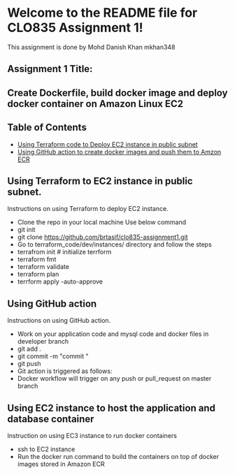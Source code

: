 
# Welcome to the README file for CLO835 Assignment 1!

This assignment is done by Mohd Danish Khan mkhan348

## Assignment 1 Title:

## Create Dockerfile, build docker image and deploy docker container on Amazon Linux EC2  


## Table of Contents
- [Using Terraform code to Deploy EC2 instance in public subnet ](#using-terraform-to-deploy-EC2-instance-in-public-subnet)
- [Using GitHub action to create docker images and  push them to Amzon ECR](#using-github-action-for-automation)



## Using Terraform to EC2 instance in public subnet. 

Instructions on using Terraform to deploy EC2 instance.

- Clone the repo in your local machine 
 Use below command 
- git init 
- git clone https://github.com/brtasif/clo835-assignment1.git
- Go to terraform_code/dev/instances/ directory and follow the steps 
- terrafrom init # initialize terrform
- terraform fmt
- terraform validate
- terraform plan 
- terrform apply -auto-approve


## Using GitHub action

Instructions on using GitHub action.
- Work on your application code and mysql code and docker files in developer branch 
- git add .
- git commit -m "commit "
- git push 
- Git action is triggered as follows:
- Docker workflow will trigger on any push or pull_request on master branch 

## Using EC2 instance to host the application and database container

Instruction on using EC3 instance to run docker containers
- ssh to EC2 instance 
- Run the docker run command to build the containers on top of docker images stored in Amazon ECR



